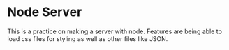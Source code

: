 # Node Server

This is a practice on making a server with node. Features are being able to load css files for styling as well as other files like JSON.
